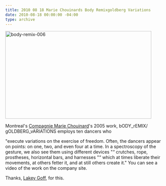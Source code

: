 ```yaml
---
title: 2010 08 18 Marie Chouinards Body Remixgoldberg Variations
date: 2010-08-18 00:00:00 -04:00
type: archive
---
```


<p><a href="http://ablersite.files.wordpress.com/2010/08/body-remix-006.jpg"><img class="alignnone size-full wp-image-4644" alt="body-remix-006" src="{{ site.baseurl }}/uploads/body-remix-006.jpg" width="460" height="276" /></a></p>
<p>Montreal's <a href="http://www.mariechouinard.com/flash.html">Compagnie Marie Chouinard</a>'s 2005 work, bODY_rEMIX/ gOLDBERG_vARIATIONS employs ten dancers who</p>
<p>"execute variations on the exercise of freedom. Often, the dancers appear on points: on one, two, and even four at a time. In a spectroscopy of the gesture, we also see them using different devices "“ crutches, rope, prostheses, horizontal bars, and harnesses "“ which at times liberate their movements, at others fetter it, and at still others create it." You can see a video of the work on the company site.</p>
<p>Thanks, <a href="http://www.lakeykristian.com/LakeyKristian/Lakey_Kristian.html">Lakey Goff</a>, for this.</p>
